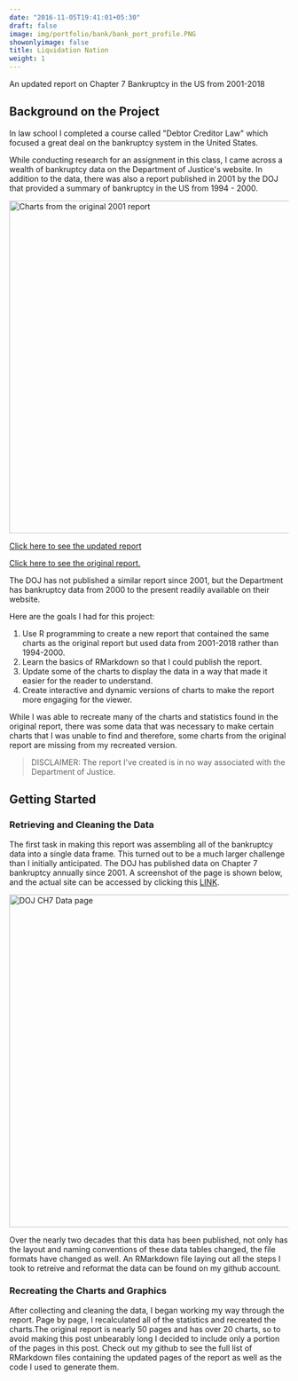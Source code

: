 ```yaml
---
date: "2016-11-05T19:41:01+05:30"
draft: false
image: img/portfolio/bank/bank_port_profile.PNG
showonlyimage: false
title: Liquidation Nation
weight: 1
---
```


An updated report on Chapter 7 Bankruptcy in the US from 2001-2018
<!--more-->

## Background on the Project 

In law school I completed a course called "Debtor Creditor Law" which focused a great deal on the  bankruptcy system in the United States. 

While conducting research for an assignment in this class, I came across a wealth of bankruptcy data on the Department of Justice's website. In addition to the data, there was also a report published in 2001 by the DOJ that provided a summary of bankruptcy in the US from 1994 - 2000.

<img src="/portfolio/1w_bankruptcy_files/og_report_grid.PNG" alt="Charts from the original 2001 report" width="600px" height="600px"/>

[Click here to see the updated report](https://rpubs.com/Kojobo/bankruptcy)

[Click here to see the original report.](https://www.justice.gov/ust/eo/private_trustee/library/chapter07/docs/assetcases/Publicat.pdf)

The DOJ has not published a similar report since 2001, but the Department has bankruptcy data from 2000 to the present readily available on their website.

Here are the goals I had for this project:

1. Use R programming to create a new report that contained the same charts as the original report but used data from 2001-2018 rather than 1994-2000.
2. Learn the basics of RMarkdown so that I could publish the report. 
3. Update some of the charts to display the data in a way that made it easier for the reader to understand. 
4. Create interactive and dynamic versions of charts to make the report more engaging for the viewer. 

While I was able to recreate many of the charts and statistics found in the original report, there was some data that was necessary to make certain charts that I was unable to find and therefore, some charts from the original report are missing from my recreated version. 

> DISCLAIMER: The report I've created is in no way associated with the Department of Justice. 

## Getting Started 

### Retrieving and Cleaning the Data 

The first task in making this report was assembling all of the bankruptcy data into a single data frame. This turned out to be a much larger challenge than I initially anticipated. The DOJ has published data on Chapter 7 bankruptcy annually since 2001. A screenshot of the page is shown below, and the actual site  can be accessed by clicking this [LINK](https://www.justice.gov/ust/bankruptcy-data-statistics/chapter-7-trustee-final-reports). 

<img src="/portfolio/Bankruptcy_files/bankruptcy_data_site.PNG" alt="DOJ CH7 Data page" width="600px" height="600px"/>

Over the nearly two decades that this data has been published, not only has the layout and naming conventions of these data tables changed, the file formats have changed as well. An RMarkdown file laying out all the steps I took to retreive and reformat the data can be found on my github account. 

### Recreating the Charts and Graphics 

After collecting and cleaning the data, I began working my way through the report. Page by page, I recalculated all of the statistics and recreated the charts.The original report is nearly 50 pages and has over 20 charts, so to avoid making this post unbearably long I decided to include only a portion of the pages in this post. Check out my github to see the full list of RMarkdown files containing the updated pages of the report as well as the code I used to generate them. 

